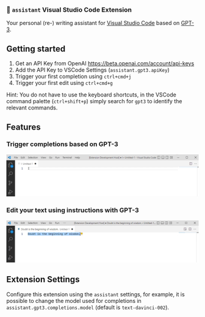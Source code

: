 ### 🚀 `assistant` Visual Studio Code Extension

Your personal (re-) writing assistant for [Visual Studio Code](https://code.visualstudio.com/) based
on [GPT-3](https://en.wikipedia.org/wiki/GPT-3).

## Getting started

1. Get an API Key from OpenAI <https://beta.openai.com/account/api-keys>
2. Add the API Key to VSCode Settings (`assistant.gpt3.apiKey`)
3. Trigger your first completion using `ctrl+cmd+j`
4. Trigger your first edit using `ctrl+cmd+g`

Hint: You do not have to use the keyboard shortcuts, in the VSCode command palette (`ctrl+shift+p`) simply search for `gpt3` to identify the relevant commands.

## Features

### Trigger completions based on GPT-3

![](https://github.com/davnn/assistant/raw/main/assets/completion.gif)

### Edit your text using instructions with GPT-3

![](https://github.com/davnn/assistant/raw/main/assets/edit.gif)

## Extension Settings

Configure this extension using the `assistant` settings, for example, it is possible to change the model used for
completions in `assistant.gpt3.completions.model` (default is `text-davinci-002`).

